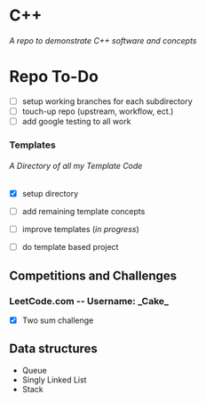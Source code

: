 # C++ <br/>

  

###### A repo to demonstrate C++ software and concepts

# Repo To-Do
- [ ] setup working branches for each subdirectory
- [ ] touch-up repo (upstream, workflow, ect.)
- [ ] add google testing to all work

### Templates

###### A Directory of all my Template Code
 -  [x] setup directory 

-  [ ] add remaining template concepts

-  [ ] improve templates (*in progress*)

-   [ ] do template based project

## Competitions and Challenges
### LeetCode.com -- Username: \_Cake\_
- [x] Two sum challenge 


## Data structures
 - Queue
 - Singly Linked List
 - Stack

